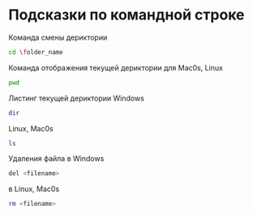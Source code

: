# Подсказки по командной строке

Команда смены дериктории
```sh
cd \folder_name
```

Команда отображения текущей дериктории для Mac0s, Linux
```sh
pwd
```

Листинг текущей дериктории Windows
```sh
dir
```

Linux, Mac0s
```sh
ls
```

Удаления файла в Windows
```sh
del <filename>
```
в Linux, Mac0s
```sh
rm <filename>
```